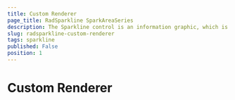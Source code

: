 ```yaml
---
title: Custom Renderer
page_title: RadSparkline SparkAreaSeries
description: The Sparkline control is an information graphic, which is characterized by small size, excellent performance
slug: radsparkline-custom-renderer
tags: sparkline
published: False
position: 1
---
```


# Custom Renderer

